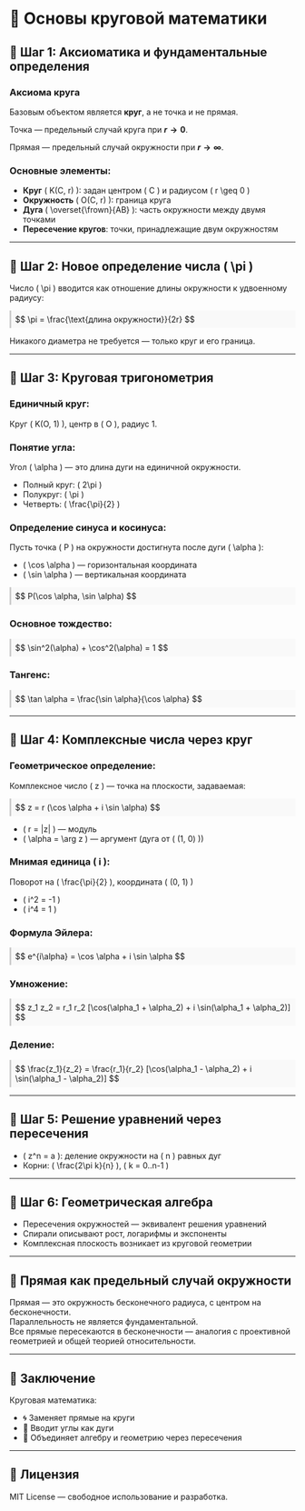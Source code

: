 # 📘 **Основы круговой математики**

## 🔹 **Шаг 1: Аксиоматика и фундаментальные определения**

### **Аксиома круга**

Базовым объектом является **круг**, а не точка и не прямая.  

Точка — предельный случай круга при **$r \to 0$**.

Прямая — предельный случай окружности при **$r \to \infty$**.

### **Основные элементы:**

- **Круг** <span>\( K(C, r) \)</span>: задан центром <span>\( C \)</span> и радиусом <span>\( r \geq 0 \)</span>
- **Окружность** <span>\( O(C, r) \)</span>: граница круга
- **Дуга** <span>\( \overset{\frown}{AB} \)</span>: часть окружности между двумя точками
- **Пересечение кругов**: точки, принадлежащие двум окружностям

---

## 🔹 **Шаг 2: Новое определение числа** <span>\( \pi \)</span>

Число <span>\( \pi \)</span> вводится как отношение длины окружности к удвоенному радиусу:

<div style="background:#f9f9f9; padding: 0.5em; border-left: 3px solid #ccc;">
$$
\pi = \frac{\text{длина окружности}}{2r}
$$
</div>

Никакого диаметра не требуется — только круг и его граница.

---

## 🔹 **Шаг 3: Круговая тригонометрия**

### **Единичный круг:**

Круг <span>\( K(O, 1) \)</span>, центр в <span>\( O \)</span>, радиус 1.

### **Понятие угла:**

Угол <span>\( \alpha \)</span> — это длина дуги на единичной окружности.

- Полный круг: <span>\( 2\pi \)</span>  
- Полукруг: <span>\( \pi \)</span>  
- Четверть: <span>\( \frac{\pi}{2} \)</span>

### **Определение синуса и косинуса:**

Пусть точка <span>\( P \)</span> на окружности достигнута после дуги <span>\( \alpha \)</span>:

- <span>\( \cos \alpha \)</span> — горизонтальная координата  
- <span>\( \sin \alpha \)</span> — вертикальная координата

<div style="background:#f9f9f9; padding: 0.5em; border-left: 3px solid #ccc;">
$$
P(\cos \alpha, \sin \alpha)
$$
</div>

### **Основное тождество:**

<div style="background:#f9f9f9; padding: 0.5em; border-left: 3px solid #ccc;">
$$
\sin^2(\alpha) + \cos^2(\alpha) = 1
$$
</div>

### **Тангенс:**

<div style="background:#f9f9f9; padding: 0.5em; border-left: 3px solid #ccc;">
$$
\tan \alpha = \frac{\sin \alpha}{\cos \alpha}
$$
</div>

---

## 🔹 **Шаг 4: Комплексные числа через круг**

### **Геометрическое определение:**

Комплексное число <span>\( z \)</span> — точка на плоскости, задаваемая:

<div style="background:#f9f9f9; padding: 0.5em; border-left: 3px solid #ccc;">
$$
z = r (\cos \alpha + i \sin \alpha)
$$
</div>

- <span>\( r = |z| \)</span> — модуль  
- <span>\( \alpha = \arg z \)</span> — аргумент (дуга от <span>\( (1, 0) \)</span>)

### **Мнимая единица** <span>\( i \)</span>:

Поворот на <span>\( \frac{\pi}{2} \)</span>, координата <span>\( (0, 1) \)</span>

- <span>\( i^2 = -1 \)</span>  
- <span>\( i^4 = 1 \)</span>

### **Формула Эйлера:**

<div style="background:#f9f9f9; padding: 0.5em; border-left: 3px solid #ccc;">
$$
e^{i\alpha} = \cos \alpha + i \sin \alpha
$$
</div>

### **Умножение:**

<div style="background:#f9f9f9; padding: 0.5em; border-left: 3px solid #ccc;">
$$
z_1 z_2 = r_1 r_2 [\cos(\alpha_1 + \alpha_2) + i \sin(\alpha_1 + \alpha_2)]
$$
</div>

### **Деление:**

<div style="background:#f9f9f9; padding: 0.5em; border-left: 3px solid #ccc;">
$$
\frac{z_1}{z_2} = \frac{r_1}{r_2} [\cos(\alpha_1 - \alpha_2) + i \sin(\alpha_1 - \alpha_2)]
$$
</div>

---

## 🔹 **Шаг 5: Решение уравнений через пересечения**

- <span>\( z^n = a \)</span>: деление окружности на <span>\( n \)</span> равных дуг  
- Корни: <span>\( \frac{2\pi k}{n} \)</span>, <span>\( k = 0..n-1 \)</span>

---

## 🔹 **Шаг 6: Геометрическая алгебра**

- Пересечения окружностей — эквивалент решения уравнений  
- Спирали описывают рост, логарифмы и экспоненты  
- Комплексная плоскость возникает из круговой геометрии

---

## 🔹 **Прямая как предельный случай окружности**

Прямая — это окружность бесконечного радиуса, с центром на бесконечности.  
Параллельность не является фундаментальной.  
Все прямые пересекаются в бесконечности — аналогия с проективной геометрией и общей теорией относительности.

---

## 🔹 **Заключение**

Круговая математика:

- 🌀 Заменяет прямые на круги  
- 📐 Вводит углы как дуги  
- 🔁 Объединяет алгебру и геометрию через пересечения  

---

## 🔹 **Лицензия**

MIT License — свободное использование и разработка.
